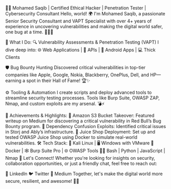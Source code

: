 
👨‍💻 Mohamed Saqib | Certified Ethical Hacker | Penetration Tester | Cybersecurity Consultant
Hello, world! 🌍 I'm Mohamed Saqib, a passionate Senior Security Consultant and VAPT Specialist with over 4+ years of experience in uncovering vulnerabilities and making the digital world safer, one bug at a time. 🕵️‍♂️🔐

🚀 What I Do:
🔍 Vulnerability Assessments & Penetration Testing (VAPT)
I dive deep into:
🌐 Web Applications | 🔗 APIs | 📱 Android Apps | 💻 Thick Clients

🛡️ Bug Bounty Hunting
Discovered critical vulnerabilities in top-tier companies like Apple, Google, Nokia, Blackberry, OnePlus, Dell, and HP—earning a spot in their Hall of Fame! 🏆✨

⚙️ Tooling & Automation
I create scripts and deploy advanced tools to streamline security testing processes. Tools like Burp Suite, OWASP ZAP, Nmap, and custom exploits are my arsenal. 💣⚡

🔑 Achievements & Highlights:
🛒 Amazon S3 Bucket Takeover: Featured writeup on Medium for discovering a critical vulnerability in Red Bull’s Bug Bounty program.
🌟 Dependency Confusion Exploits: Identified critical issues in Storj and Ably’s infrastructure.
🐞 Juice Shop Deployment: Set up and tested OWASP Juice Shop using Docker to simulate real-world vulnerabilities.
🛠️ Tech Stack:
🐧 Kali Linux | 🖥️ Windows with VMware
🐳 Docker | 🕸️ Burp Suite Pro | 🌐 OWASP Tools
🧑‍💻 Bash | Python | JavaScript | Nmap
📢 Let's Connect!
Whether you're looking for insights on security, collaboration opportunities, or just a friendly chat, feel free to reach out:

📝 LinkedIn
🐦 Twitter
🧾 Medium
Together, let's make the digital world more secure, resilient, and awesome! 🚀✨
